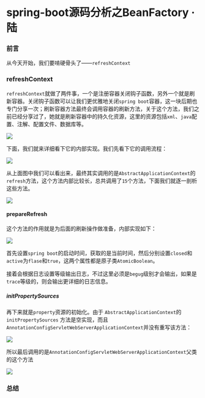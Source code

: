 # spring-boot源码分析之BeanFactory · 陆

### 前言

从今天开始，我们要啃硬骨头了——`refreshContext`

### refreshContext

`refreshContext`就做了两件事，一个是注册容器关闭钩子函数，另外一个就是刷新容器。关闭钩子函数可以让我们更优雅地关闭`spring boot`容器，这一块后期也专门分享一次；刷新容器方法最终会调用容器的刷新方法，关于这个方法，我们之前已经分享过了，她就是刷新容器中的持久化资源，这里的资源包括`xml`、`java`配置、注解、配置文件、数据库等。

![](https://gitee.com/sysker/picBed/raw/master/20210909081203.png)

下面，我们就来详细看下它的内部实现。我们先看下它的调用流程：

![](https://gitee.com/sysker/picBed/raw/master/20210909082926.png)

从上面图中我们可以看出来，最终其实调用的是`AbstractApplicationContext`的`refresh`方法，这个方法内部比较长，总共调用了`15`个方法，下面我们就逐一剖析这些方法。

![](https://gitee.com/sysker/picBed/raw/master/refresh.png)

#### prepareRefresh

这个方法的作用就是为后面的刷新操作做准备，内部实现如下：

![](https://gitee.com/sysker/picBed/raw/master/prepareRefresh.png)

首先设置`spring boot`的启动时间，获取的是当前时间，然后分别设置`closed`和`active`为`flase`和`true`，这两个属性都是原子类`AtomicBoolean`。

接着会根据日志设置等级输出日志，不过这里必须是`begug`级别才会输出，如果是`trace`等级的，则会输出更详细的日志信息。

##### initPropertySources

再下来就是`property`资源的初始化。由于 `AbstractApplicationContext`的`initPropertySources` 方法是空实现，而且`AnnotationConfigServletWebServerApplicationContext`并没有重写该方法：

![](https://gitee.com/sysker/picBed/raw/master/20210909085724.png)

所以最后调用的是`AnnotationConfigServletWebServerApplicationContext`父类的这个方法

![](https://gitee.com/sysker/picBed/raw/master/20210909085855.png)

### 总结

